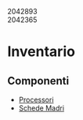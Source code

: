 2042893  
2042365

# Inventario

## Componenti

* [Processori](./componenti/processori.md)
* [Schede Madri](./componenti/schede_madri.md)
